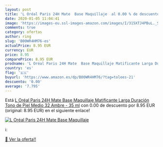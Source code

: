 ```yaml
---
layout: post
title: 'L Oréal Paris 24H Mate  Base Maquillaje  al 0.00 % de descuento'
date: 2020-01-05 11:04:41
image: 'https://images-eu.ssl-images-amazon.com/images/I/315XTJ4PBuL._SL200_.jpg'
comments: true
category: ofertas
author: ring
slug: 'B00WR4HM76-es'
actualPrice: 8.95 EUR
currency: EUR
price: 8.95
comparePrice: 8.95 EUR
prodname: 'L Oréal Paris 24H Mate  Base Maquillaje Matificante Larga Duración  Tono de Piel Medio 32 Ambre - 35 ml'
country: 'es'
flag: '🇪🇸'
buyurl: 'https://www.amazon.es/dp/B00WR4HM76/?tag=tolees-21'
descuento: '0.00'
average: '7.795'
---
```


Está [L Oréal Paris 24H Mate  Base Maquillaje Matificante Larga Duración  Tono de Piel Medio 32 Ambre - 35 ml](https://www.amazon.es/dp/B00WR4HM76/?tag=tolees-21) con 0.00 de descuento por 8.95 EUR (original: 8.95 EUR) en el siguiente enlace!

[![L Oréal Paris 24H Mate  Base Maquillaje ](https://images-eu.ssl-images-amazon.com/images/I/315XTJ4PBuL._SL200_.jpg)](https://www.amazon.es/dp/B00WR4HM76/?tag=tolees-21)

ℹ️:


[🛒 Ver la oferta!!](https://www.amazon.es/dp/B00WR4HM76/?tag=tolees-21)
